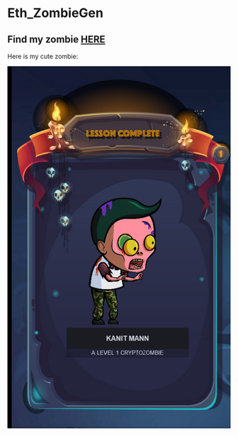 # Eth_ZombieGen

## Find my zombie [HERE](https://share.cryptozombies.io/en/lesson/1/share/Kanit_Mann) ##

Here is my cute zombie: 


![Zombie](https://github.com/kanitmann/Eth_ZombieGen/blob/master/img/kanit_mann_zombie.png)
